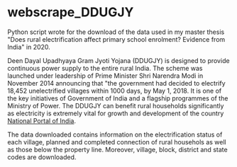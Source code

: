# webscrape_DDUGJY
Python script wrote for the download of the data used in my master thesis "Does rural electrification affect primary school enrolment? Evidence from India" in 2020. 

Deen Dayal Upadhyaya Gram Jyoti Yojana (DDUGJY) is designed to provide continuous power supply to the entire rural India. The scheme was launched under leadership of Prime Minister Shri Narendra Modi in November 2014 announcing that "the government had decided to electrify 18,452 unelectrified villages within 1000 days, by May 1, 2018. It is one of the key initiatives of Government of India and a flagship programmes of the Ministry of Power. The DDUGJY can benefit rural households significantly as electricity is extremely vital for growth and development of the country [National Portal of India](https://www.india.gov.in/spotlight/deen-dayal-upadhyaya-gram-jyoti-yojana). 

The data downloaded contains information on the electrification status of each village, planned and completed connection of rural househols as well as those below the property line. Moreover, village, block, district and state codes are downloaded. 
